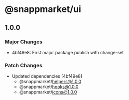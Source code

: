 # @snappmarket/ui

## 1.0.0
### Major Changes

- 4bf49e8: First major package publish with change-set

### Patch Changes

- Updated dependencies [4bf49e8]
  - @snappmarket/helpers@1.0.0
  - @snappmarket/hooks@1.0.0
  - @snappmarket/icons@1.0.0
